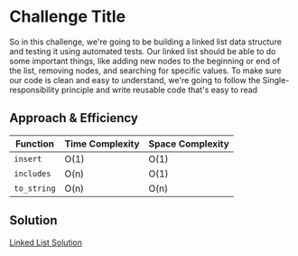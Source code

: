 # Challenge Title
So in this challenge, we're going to be building a linked list data structure and testing it using automated tests. Our linked list should be able to do some important things, like adding new nodes to the beginning or end of the list, removing nodes, and searching for specific values. To make sure our code is clean and easy to understand, we're going to follow the Single-responsibility principle and write reusable code that's easy to read



## Approach & Efficiency
| Function | Time Complexity | Space Complexity |
| -------- | -------------- | ---------------- |
| `insert` | O(1)           | O(1)             |
| `includes` | O(n)         | O(1)             |
| `to_string` | O(n)        | O(n)             |



## Solution
[Linked List Solution ](https://github.com/Mohammad-Shahin23/data-structures-and-algorithms./blob/main/linked_list1/linked_list.py)